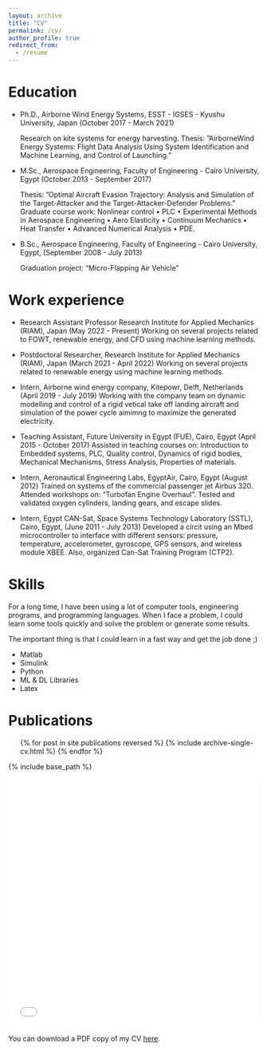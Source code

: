```yaml
---
layout: archive
title: "CV"
permalink: /cv/
author_profile: true
redirect_from:
  - /resume
---
```



Education
======
* Ph.D., Airborne Wind Energy Systems, ESST - IGSES - Kyushu University, Japan (October 2017 - March 2021)

  Research on kite systems for energy harvesting.
  Thesis: ”AirborneWind Energy Systems: Flight Data Analysis Using System Identification and Machine Learning, and Control of Launching.”

* M.Sc., Aerospace Engineering, Faculty of Engineering - Cairo University, Egypt (October 2013 - September 2017)

  Thesis: ”Optimal Aircraft Evasion Trajectory: Analysis and Simulation of the Target-Attacker and the Target-Attacker-Defender Problems.”
  Graduate course work: Nonlinear control • PLC • Experimental Methods in Aerospace Engineering • Aero Elasticity • Continuum Mechanics • Heat Transfer • Advanced Numerical Analysis • PDE.

* B.Sc., Aerospace Engineering, Faculty of Engineering - Cairo University, Egypt, (September 2008 - July 2013)

  Graduation project: “Micro-Flapping Air Vehicle” 


Work experience
======

* Research Assistant Professor
Research Institute for Applied Mechanics (RIAM), Japan (May 2022 - Present)
  Working on several projects related to FOWT, renewable energy, and CFD using machine learning methods.


* Postdoctoral Researcher, Research Institute for Applied Mechanics (RIAM), Japan
 (March 2021 - April 2022)
  Working on several projects related to renewable energy using machine learning methods.


* Intern, Airborne wind energy company, Kitepowr, Delft, Netherlands (April 2019 - July 2019)
  Working with the company team on dynamic modelling and control of a rigid vetical take off landing aircraft and simulation of the power cycle aimimng to maximize the generated electricity.


* Teaching Assistant, Future University in Egypt (FUE), Cairo, Egypt (April 2015 - October 2017)
  Assisted in teaching courses on: Introduction to Embedded systems, PLC, Quality control, Dynamics of rigid bodies, Mechanical Mechanisms, Stress Analysis, Properties of materials.


* Intern, Aeronautical Engineering Labs, EgyptAir, Cairo, Egypt (August 2012)
  Trained on systems of the commercial passenger jet Airbus 320. Attended workshops on: “Turbofan Engine Overhaul”. Tested and validated oxygen cylinders, landing gears, and escape slides.


* Intern, Egypt CAN-Sat, Space Systems Technology Laboratory (SSTL), Cairo, Egypt, (June 2011 - July 2013)
  Developed a circit using an Mbed microcontroller to interface with different sensors: pressure, temperature, accelerometer, gyroscope, GPS sensors, and wireless module XBEE.
  Also, organized Can-Sat Training Program (CTP2).  
  
Skills
======
For a long time, I have been using a lot of computer tools, engineering programs, and programming languages. When I face a problem, I could learn some tools quickly and solve the problem or generate some results.

The important thing is that I could learn in a fast way and get the job done ;)

* Matlab
* Simulink
* Python
* ML & DL Libraries
* Latex

Publications
======
  <ul>{% for post in site.publications reversed %}
    {% include archive-single-cv.html %}
  {% endfor %}</ul>


{% include base_path %}

<iframe src="/files/pdf/Rushdi_CV_long_2022.pdf" width="100%" height="500" frameborder="no" border="0" marginwidth="0" marginheight="0"></iframe>

You can download a PDF copy of my CV [here](/files/pdf/Rushdi_CV_long_2022.pdf).
